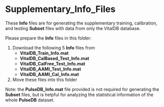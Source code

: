 # Supplementary_Info_Files

These **Info** files are for generating the supplementary training, calibration, and testing **Subset** files with data from only the VitalDB database. 

Please prepare the **Info** files in this folder:

1. Download the following 5 **Info** files from
   * **VitalDB_Train_Info.mat**
   * **VitalDB_CalBased_Test_Info.mat**
   * **VitalDB_CalFree_Test_Info.mat**
   * **VitalDB_AAMI_Test_Info.mat**
   * **VitalDB_AAMI_Cal_Info.mat**
2. Move these files into this folder

Note: the **PulseDB_Info.mat** file provided is not required for generating the **Subset** files, but is helpful for analyzing the statistical information of the whole **PulseDB** dataset. 
